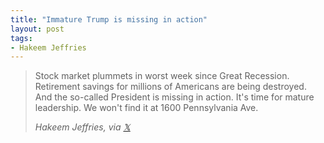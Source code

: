 ```yaml
---
title: "Immature Trump is missing in action"
layout: post
tags:
- Hakeem Jeffries
---
```


> Stock market plummets in worst week since Great Recession. Retirement savings for millions of Americans are being destroyed. And the so-called President is missing in action. It's time for mature leadership. We won't find it at 1600 Pennsylvania Ave.
>
> <cite>Hakeem Jeffries, via [𝕏](https://x.com)</cite>
